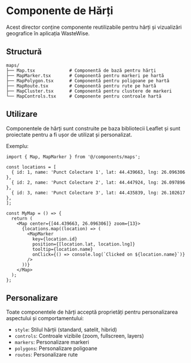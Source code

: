 # Componente de Hărți

Acest director conține componente reutilizabile pentru hărți și vizualizări geografice în aplicația WasteWise.

## Structură

```
maps/
├── Map.tsx             # Componentă de bază pentru hărți
├── MapMarker.tsx       # Componentă pentru markeri pe hartă
├── MapPolygon.tsx      # Componentă pentru poligoane pe hartă
├── MapRoute.tsx        # Componentă pentru rute pe hartă
├── MapCluster.tsx      # Componentă pentru clustere de markeri
└── MapControls.tsx     # Componente pentru controale hartă
```

## Utilizare

Componentele de hărți sunt construite pe baza bibliotecii Leaflet și sunt proiectate pentru a fi ușor de utilizat și personalizat.

Exemplu:

```tsx
import { Map, MapMarker } from '@/components/maps';

const locations = [
  { id: 1, name: 'Punct Colectare 1', lat: 44.439663, lng: 26.096306 },
  { id: 2, name: 'Punct Colectare 2', lat: 44.447924, lng: 26.097896 },
  { id: 3, name: 'Punct Colectare 3', lat: 44.435839, lng: 26.102617 },
];

const MyMap = () => {
  return (
    <Map center={[44.439663, 26.096306]} zoom={13}>
      {locations.map((location) => (
        <MapMarker
          key={location.id}
          position={[location.lat, location.lng]}
          tooltip={location.name}
          onClick={() => console.log(`Clicked on ${location.name}`)}
        />
      ))}
    </Map>
  );
};
```

## Personalizare

Toate componentele de hărți acceptă proprietăți pentru personalizarea aspectului și comportamentului:

- `style`: Stilul hărții (standard, satelit, hibrid)
- `controls`: Controale vizibile (zoom, fullscreen, layers)
- `markers`: Personalizare markeri
- `polygons`: Personalizare poligoane
- `routes`: Personalizare rute
